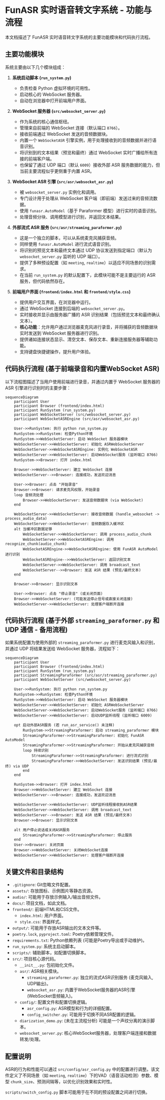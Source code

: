# FunASR 实时语音转文字系统 - 功能与流程

本文档描述了 FunASR 实时语音转文字系统的主要功能模块和代码执行流程。

## 主要功能模块

系统主要由以下几个模块组成：

1.  **系统启动脚本 (`run_system.py`)**
    *   负责检查 Python 虚拟环境的可用性。
    *   启动核心的 WebSocket 服务器。
    *   自动在浏览器中打开前端用户界面。

2.  **WebSocket 服务器 (`src/websocket_server.py`)**
    *   作为系统的核心通信枢纽。
    *   管理来自前端的 WebSocket 连接（默认端口 `8766`）。
    *   接收前端通过 WebSocket 发送的音频数据块。
    *   内置一个 `WebSocketASR` 引擎实例，用于处理接收到的音频数据并进行语音识别。
    *   将识别到的文本结果（预览和最终）通过 WebSocket 实时广播给所有连接的前端客户端。
    *   也保留了通过 UDP 端口（默认 `6009`）接收外部 ASR 服务数据的能力，但当前主要流程似乎更侧重于内置 ASR。

3.  **WebSocket ASR 引擎 (`src/asr/websocket_asr.py`)**
    *   被 `websocket_server.py` 实例化和调用。
    *   专门设计用于处理从 WebSocket 客户端（即前端）发送过来的音频流数据。
    *   使用 `funasr.AutoModel`（基于 Paraformer 模型）进行实时的语音识别。
    *   处理音频分块、调用模型进行识别，并返回文本结果。

4.  **外部流式 ASR 服务 (`src/asr/streaming_paraformer.py`)**
    *   这是一个独立的脚本，可以从系统麦克风捕获音频。
    *   同样使用 `funasr.AutoModel` 进行流式语音识别。
    *   将识别的预览文本和最终文本通过 UDP 协议发送到指定端口（默认为 `websocket_server.py` 监听的 UDP 端口）。
    *   提供了多种预设配置（如 `meeting`, `realtime`）以适应不同场景的识别需求。
    *   在当前 `run_system.py` 的默认配置下，此模块可能不是主要运行的 ASR 服务，但代码依然存在。

5.  **前端用户界面 (`frontend/index.html` 和 `frontend/style.css`)**
    *   提供用户交互界面，在浏览器中运行。
    *   通过 WebSocket 连接到后端的 `websocket_server.py`。
    *   实时接收并显示由服务器广播的 ASR 识别结果（包括预览文本和最终确认文本）。
    *   **核心功能**：允许用户通过浏览器麦克风进行录音，并将捕获的音频数据块实时发送到 WebSocket 服务器进行识别。
    *   提供诸如连接状态显示、清空文本、保存文本、重新连接服务器等辅助功能。
    *   支持键盘快捷键操作，提升用户体验。

## 代码执行流程 (基于前端录音和内置WebSocket ASR)

以下流程图描述了当用户使用前端进行录音，并通过内置于 WebSocket 服务器的 ASR 引擎进行识别时的主要步骤：

```mermaid
sequenceDiagram
    participant User
    participant Browser (frontend/index.html)
    participant RunSystem (run_system.py)
    participant WebSocketServer (src/websocket_server.py)
    participant WebSocketASREngine (src/asr/websocket_asr.py)

    User->>RunSystem: 执行 python run_system.py
    RunSystem->>RunSystem: 检查Python环境
    RunSystem->>WebSocketServer: 启动 WebSocket 服务器模块
    WebSocketServer->>WebSocketServer: 初始化 ASRWebSocketServer
    WebSocketServer->>WebSocketASREngine: 实例化 WebSocketASR
    WebSocketServer->>WebSocketServer: 启动WebSocket服务 (监听端口 8766)
    RunSystem->>Browser: 打开 index.html

    Browser->>WebSocketServer: 建立 WebSocket 连接
    WebSocketServer-->>Browser: 连接成功，发送欢迎消息

    User->>Browser: 点击 "开始录音"
    Browser->>Browser: 请求麦克风权限，开始录音
    loop 音频流处理
        Browser->>WebSocketServer: 发送音频数据块 (via WebSocket)
    end

    WebSocketServer->>WebSocketServer: 接收音频数据 (handle_websocket -> process_audio_data)
    WebSocketServer->>WebSocketServer: 音频数据存入缓冲区
    alt 当缓冲区数据足够
        WebSocketServer->>WebSocketServer: 调用 process_audio_chunk
        WebSocketServer->>WebSocketASREngine: 调用 recognize_chunk(audio_chunk)
        WebSocketASREngine->>WebSocketASREngine: 使用 FunASR AutoModel 进行识别
        WebSocketASREngine-->>WebSocketServer: 返回识别文本
        WebSocketServer->>WebSocketServer: 调用 broadcast_text
        WebSocketServer-->>Browser: 发送 ASR 结果 (预览/最终文本)
    end

    Browser->>Browser: 显示识别文本

    User->>Browser: 点击 "停止录音" (或关闭页面)
    Browser->>WebSocketServer: (可能发送停止信号或直接关闭连接)
    WebSocketServer->>WebSocketServer: 处理客户端断开连接

```

## 代码执行流程 (基于外部 `streaming_paraformer.py` 和 UDP 通信 - 备用流程)

如果系统配置为使用外部的 `streaming_paraformer.py` 进行麦克风输入和识别，并通过 UDP 将结果发送给 WebSocket 服务器，流程如下：

```mermaid
sequenceDiagram
    participant User
    participant Browser (frontend/index.html)
    participant RunSystem (run_system.py)
    participant StreamingParaformer (src/asr/streaming_paraformer.py)
    participant WebSocketServer (src/websocket_server.py)

    User->>RunSystem: 执行 python run_system.py
    RunSystem->>RunSystem: 检查Python环境
    RunSystem->>WebSocketServer: 启动 WebSocket 服务器模块
    WebSocketServer->>WebSocketServer: 初始化 ASRWebSocketServer
    WebSocketServer->>WebSocketServer: 启动WebSocket服务 (监听端口 8766)
    WebSocketServer->>WebSocketServer: 启动UDP监听线程 (监听端口 6009)
    
    opt 启动外部ASR服务 (若 run_asr_service() 未注释)
        RunSystem->>StreamingParaformer: 启动 streaming_paraformer 模块
        StreamingParaformer->>StreamingParaformer: 初始化 FunASR AutoModel
        StreamingParaformer->>StreamingParaformer: 开始从麦克风捕获音频
        loop 持续识别
            StreamingParaformer->>StreamingParaformer: 进行流式识别
            StreamingParaformer->>WebSocketServer: 发送识别结果 (预览/最终) via UDP
        end
    end

    RunSystem->>Browser: 打开 index.html
    Browser->>WebSocketServer: 建立 WebSocket 连接
    WebSocketServer-->>Browser: 连接成功，发送欢迎消息

    WebSocketServer->>WebSocketServer: UDP监听线程接收到ASR结果
    WebSocketServer->>WebSocketServer: 调用 broadcast_text
    WebSocketServer-->>Browser: 发送 ASR 结果 (预览/最终文本)
    Browser->>Browser: 显示识别文本

    alt 用户停止说话或关闭ASR服务
        StreamingParaformer->>StreamingParaformer: 停止服务
    end
    User->>Browser: 关闭页面
    Browser->>WebSocketServer: 关闭WebSocket连接
    WebSocketServer->>WebSocketServer: 处理客户端断开连接

```

## 关键文件和目录结构

*   `.gitignore`: Git忽略文件配置。
*   `assets/`: 存放图标、示例图片等静态资源。
*   `audio/`: 可能用于存放示例输入/输出音频文件。
*   `docs/`: 项目文档，如此文档。
*   `frontend/`: 前端HTML和CSS文件。
    *   `index.html`: 用户界面。
    *   `style.css`: 界面样式。
*   `output/`: 可能用于存放ASR输出的文本文件等。
*   `poetry.lock`, `pyproject.toml`: Poetry依赖管理文件。
*   `requirements.txt`: Python依赖列表 (可能是Poetry导出或手动维护)。
*   `run_system.py`: 系统主启动脚本。
*   `scripts/`: 辅助脚本，如配置切换脚本。
*   `src/`: 项目核心源代码。
    *   `__init__.py`: 包初始化文件。
    *   `asr/`: ASR相关模块。
        *   `streaming_paraformer.py`: 独立的流式ASR识别服务 (麦克风输入, UDP输出)。
        *   `websocket_asr.py`: 内置于WebSocket服务器的ASR引擎 (WebSocket音频输入)。
    *   `config/`: 配置文件和配置切换逻辑。
        *   `asr_config.py`: ASR模型和行为的详细配置。
        *   `config_switcher.py`: 可能用于切换不同ASR配置的逻辑。
    *   `diarization_demo.py`: (未在主流程分析) 可能是一个声纹分离的演示脚本。
    *   `websocket_server.py`: 核心WebSocket服务器，处理客户端连接和数据转发/处理。

## 配置说明

ASR的行为和性能可以通过 `src/config/asr_config.py` 中的配置进行调整。该文件定义了不同场景（如 `meeting`, `realtime`）下的VAD（语音活动检测）参数、模型 `chunk_size`、预测间隔等，以优化识别效果和实时性。

`scripts/switch_config.py` 脚本可能用于在不同的预设配置之间进行切换。